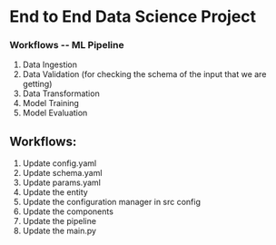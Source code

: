 # End to End Data Science Project

### Workflows -- ML Pipeline 

1. Data Ingestion
2. Data Validation  (for checking the schema of the input that we are getting)
2. Data Transformation 
3. Model Training
4. Model Evaluation 

## Workflows: 

1. Update config.yaml
2. Update schema.yaml
3. Update params.yaml
4. Update the entity
5. Update the configuration manager in src config
6. Update the components
7. Update the pipeline 
8. Update the main.py
